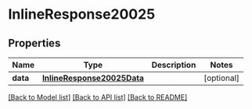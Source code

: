 # InlineResponse20025

## Properties
Name | Type | Description | Notes
------------ | ------------- | ------------- | -------------
**data** | [**InlineResponse20025Data**](InlineResponse20025Data.md) |  | [optional] 

[[Back to Model list]](../README.md#documentation-for-models) [[Back to API list]](../README.md#documentation-for-api-endpoints) [[Back to README]](../README.md)


